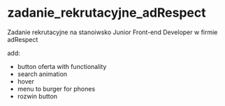 # zadanie_rekrutacyjne_adRespect
Zadanie rekrutacyjne na stanoiwsko Junior Front-end Developer w firmie adRespect

add:
* button oferta with functionality
* search animation
* hover
* menu to burger for phones
* rozwin button